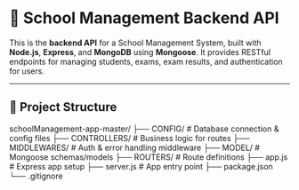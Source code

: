 # 🏫 School Management Backend API

This is the **backend API** for a School Management System, built with **Node.js**, **Express**, and **MongoDB** using **Mongoose**. It provides RESTful endpoints for managing students, exams, exam results, and authentication for users.

---

## 📁 Project Structure

schoolManagement-app-master/
├── CONFIG/ # Database connection & config files
├── CONTROLLERS/ # Business logic for routes
├── MIDDLEWARES/ # Auth & error handling middleware
├── MODEL/ # Mongoose schemas/models
├── ROUTERS/ # Route definitions
├── app.js # Express app setup
├── server.js # App entry point
├── package.json
└── .gitignore

